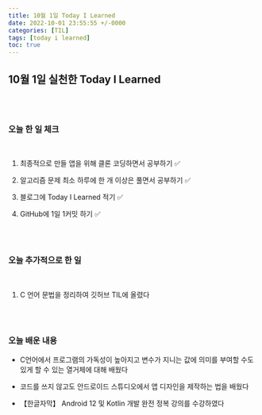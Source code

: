 ```yaml
---
title: 10월 1일 Today I Learned
date: 2022-10-01 23:55:55 +/-0000
categories: [TIL]
tags: [today i learned]
toc: true
---
```


## 10월 1일 실천한 Today I Learned

<br><br>

### 오늘 한 일 체크
<br>

1. 최종적으로 만들 앱을 위해 클론 코딩하면서 공부하기 ✅

2. 알고리즘 문제 최소 하루에 한 개 이상은 풀면서 공부하기 ✅

3. 블로그에 Today I Learned 적기 ✅

4. GitHub에 1일 1커밋 하기 ✅

<br><br>

### 오늘 추가적으로 한 일
<br>

1. C 언어 문법을 정리하여 깃허브 TIL에 올렸다

<br><br>

### 오늘 배운 내용

* C언어에서 프로그램의 가독성이 높아지고 변수가 지니는 값에 의미를 부여할 수도 있게 할 수 있는 열거체에 대해 배웠다

* 코드를 쓰지 않고도 안드로이드 스튜디오에서 앱 디자인을 제작하는 법을 배웠다

* 【한글자막】 Android 12 및 Kotlin 개발 완전 정복 강의를 수강하였다






